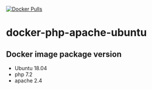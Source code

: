 <p align="center">
  
   <a href="https://hub.docker.com/r/prabhakaran2304/docker-php-apache-ubuntu/"><img alt="Docker Pulls" src="https://img.shields.io/docker/pulls/prabhakaran2304/docker-php-apache-ubuntu.svg?style=flat-square"></a>

</p>

# docker-php-apache-ubuntu
## Docker image package version
- Ubuntu 18.04
- php 7.2
- apache 2.4
